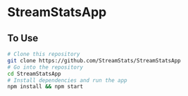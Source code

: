 # StreamStatsApp


## To Use

```bash
# Clone this repository
git clone https://github.com/StreamStats/StreamStatsApp
# Go into the repository
cd StreamStatsApp
# Install dependencies and run the app
npm install && npm start
```
